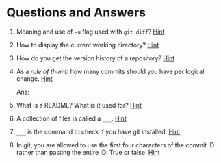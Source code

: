 # Questions and Answers

1. Meaning and use of `-u` flag used with `git diff`? [Hint](https://classroom.udacity.com/courses/ud775/lessons/2980038599/concepts/29607789270923)

2. How to display the current working directory? [Hint](https://classroom.udacity.com/courses/ud775/lessons/2980038599/concepts/29975186190923)

3. How do you get the version history of a repository? [Hint](https://classroom.udacity.com/courses/ud775/lessons/2980038599/concepts/29607789370923)

4. As a _rule of thumb_ how many commits should you have per logical change. [Hint](https://classroom.udacity.com/courses/ud775/lessons/2980038599/concepts/24198785820923)

   Ans:

5. What is a README? What is it used for? [Hint](https://classroom.udacity.com/courses/ud775/lessons/2980038599/concepts/24198785820923)

6. A collection of files is called a `___`. [Hint](https://classroom.udacity.com/courses/ud775/lessons/2980038599/concepts/29607789430923)

7. `___` is the command to check if you have git installed. [Hint](https://classroom.udacity.com/courses/ud775/lessons/2980038599/concepts/24736985660923)

8. In git, you are allowed to use the first four characters of the commit ID rather than pasting the entire ID. True or false. [Hint](https://classroom.udacity.com/courses/ud775/lessons/2980038599/concepts/29607789440923)

